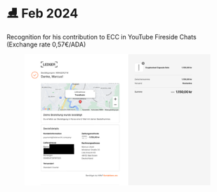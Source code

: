 # ⛸️ Feb 2024



Recognition for his contribution to ECC in YouTube Fireside Chats (Exchange rate 0,57€/ADA)

<figure><img src="../.gitbook/assets/TECHpool-redacted.png" alt=""><figcaption></figcaption></figure>
